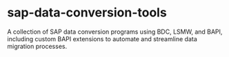 # sap-data-conversion-tools
A collection of SAP data conversion programs using BDC, LSMW, and BAPI, including custom BAPI extensions to automate and streamline data migration processes.
